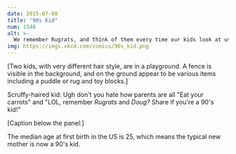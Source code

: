 ```yaml
---
date: 2015-07-08
title: "90s Kid"
num: 1548
alt: >-
  We remember Rugrats, and think of them every time our kids look at us through their baby gates.
img: https://imgs.xkcd.com/comics/90s_kid.png
---
```

[Two kids, with very different hair style, are in a playground. A fence is visible in the background, and on the ground appear to be various items including a puddle or rug and toy blocks.]

Scruffy-haired kid: Ugh don't you hate how parents are all "Eat your carrots" and "LOL, remember *Rugrats* and *Doug?* Share if you're a 90's kid!"

[Caption below the panel:]

The median age at first birth in the US is 25, which means the typical new mother is now a 90's kid.